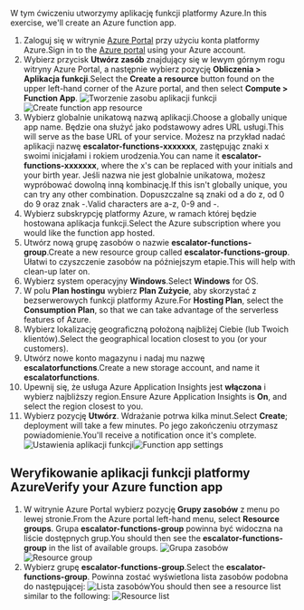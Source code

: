 <span data-ttu-id="9054e-101">W tym ćwiczeniu utworzymy aplikację funkcji platformy Azure.</span><span class="sxs-lookup"><span data-stu-id="9054e-101">In this exercise, we'll create an Azure function app.</span></span>

1. <span data-ttu-id="9054e-102">Zaloguj się w witrynie [Azure Portal](https://portal.azure.com) przy użyciu konta platformy Azure.</span><span class="sxs-lookup"><span data-stu-id="9054e-102">Sign in to the [Azure portal](https://portal.azure.com) using your Azure account.</span></span>
1. <span data-ttu-id="9054e-103">Wybierz przycisk **Utwórz zasób** znajdujący się w lewym górnym rogu witryny Azure Portal, a następnie wybierz pozycję **Obliczenia > Aplikacja funkcji**.</span><span class="sxs-lookup"><span data-stu-id="9054e-103">Select the **Create a resource** button found on the upper left-hand corner of the Azure portal, and then select **Compute > Function App**.</span></span>
  <span data-ttu-id="9054e-104">![Tworzenie zasobu aplikacji funkcji](../images/4-create-function-app-blade.png)</span><span class="sxs-lookup"><span data-stu-id="9054e-104">![Create function app resource](../images/4-create-function-app-blade.png)</span></span>
1. <span data-ttu-id="9054e-105">Wybierz globalnie unikatową nazwą aplikacji.</span><span class="sxs-lookup"><span data-stu-id="9054e-105">Choose a globally unique app name.</span></span> <span data-ttu-id="9054e-106">Będzie ona służyć jako podstawowy adres URL usługi.</span><span class="sxs-lookup"><span data-stu-id="9054e-106">This will serve as the base URL of your service.</span></span> <span data-ttu-id="9054e-107">Możesz na przykład nadać aplikacji nazwę **escalator-functions-xxxxxxx**, zastępując znaki x swoimi inicjałami i rokiem urodzenia.</span><span class="sxs-lookup"><span data-stu-id="9054e-107">You can name it **escalator-functions-xxxxxxx**, where the x's can be replaced with your initials and your birth year.</span></span> <span data-ttu-id="9054e-108">Jeśli nazwa nie jest globalnie unikatowa, możesz wypróbować dowolną inną kombinację.</span><span class="sxs-lookup"><span data-stu-id="9054e-108">If this isn't globally unique, you can try any other combination.</span></span> <span data-ttu-id="9054e-109">Dopuszczalne są znaki od a do z, od 0 do 9 oraz znak -.</span><span class="sxs-lookup"><span data-stu-id="9054e-109">Valid characters are a-z, 0-9 and -.</span></span>
1. <span data-ttu-id="9054e-110">Wybierz subskrypcję platformy Azure, w ramach której będzie hostowana aplikacja funkcji.</span><span class="sxs-lookup"><span data-stu-id="9054e-110">Select the Azure subscription where you would like the function app hosted.</span></span>
1. <span data-ttu-id="9054e-111">Utwórz nową grupę zasobów o nazwie **escalator-functions-group**.</span><span class="sxs-lookup"><span data-stu-id="9054e-111">Create a new resource group called **escalator-functions-group**.</span></span> <span data-ttu-id="9054e-112">Ułatwi to czyszczenie zasobów na późniejszym etapie.</span><span class="sxs-lookup"><span data-stu-id="9054e-112">This will help with clean-up later on.</span></span>
1. <span data-ttu-id="9054e-113">Wybierz system operacyjny **Windows**.</span><span class="sxs-lookup"><span data-stu-id="9054e-113">Select **Windows** for OS.</span></span>
1. <span data-ttu-id="9054e-114">W polu **Plan hostingu** wybierz **Plan Zużycie**, aby skorzystać z bezserwerowych funkcji platformy Azure.</span><span class="sxs-lookup"><span data-stu-id="9054e-114">For **Hosting Plan**, select the **Consumption Plan**, so that we can take advantage of the serverless features of Azure.</span></span>
1. <span data-ttu-id="9054e-115">Wybierz lokalizację geograficzną położoną najbliżej Ciebie (lub Twoich klientów).</span><span class="sxs-lookup"><span data-stu-id="9054e-115">Select the geographical location closest to you (or your customers).</span></span>
1. <span data-ttu-id="9054e-116">Utwórz nowe konto magazynu i nadaj mu nazwę **escalatorfunctions**.</span><span class="sxs-lookup"><span data-stu-id="9054e-116">Create a new storage account, and name it **escalatorfunctions**.</span></span>
1. <span data-ttu-id="9054e-117">Upewnij się, że usługa Azure Application Insights jest **włączona** i wybierz najbliższy region.</span><span class="sxs-lookup"><span data-stu-id="9054e-117">Ensure Azure Application Insights is **On**, and select the region closest to you.</span></span>
1. <span data-ttu-id="9054e-118">Wybierz pozycję **Utwórz**. Wdrażanie potrwa kilka minut.</span><span class="sxs-lookup"><span data-stu-id="9054e-118">Select **Create**; deployment will take a few minutes.</span></span> <span data-ttu-id="9054e-119">Po jego zakończeniu otrzymasz powiadomienie.</span><span class="sxs-lookup"><span data-stu-id="9054e-119">You'll receive a notification once it's complete.</span></span>
  <span data-ttu-id="9054e-120">![Ustawienia aplikacji funkcji](../images/4-create-function-app-settings.png)</span><span class="sxs-lookup"><span data-stu-id="9054e-120">![Function app settings](../images/4-create-function-app-settings.png)</span></span>

## <a name="verify-your-azure-function-app"></a><span data-ttu-id="9054e-121">Weryfikowanie aplikacji funkcji platformy Azure</span><span class="sxs-lookup"><span data-stu-id="9054e-121">Verify your Azure function app</span></span>

1. <span data-ttu-id="9054e-122">W witrynie Azure Portal wybierz pozycję **Grupy zasobów** z menu po lewej stronie.</span><span class="sxs-lookup"><span data-stu-id="9054e-122">From the Azure portal left-hand menu, select **Resource groups**.</span></span> <span data-ttu-id="9054e-123">Grupa **escalator-functions-group** powinna być widoczna na liście dostępnych grup.</span><span class="sxs-lookup"><span data-stu-id="9054e-123">You should then see the **escalator-functions-group** in the list of available groups.</span></span>
  <span data-ttu-id="9054e-124">![Grupa zasobów](../images/4-resource-group.png)</span><span class="sxs-lookup"><span data-stu-id="9054e-124">![Resource group](../images/4-resource-group.png)</span></span>
1. <span data-ttu-id="9054e-125">Wybierz grupę **escalator-functions-group**.</span><span class="sxs-lookup"><span data-stu-id="9054e-125">Select the **escalator-functions-group**.</span></span> <span data-ttu-id="9054e-126">Powinna zostać wyświetlona lista zasobów podobna do następującej: ![Lista zasobów](../images/4-resource-list.png)</span><span class="sxs-lookup"><span data-stu-id="9054e-126">You should then see a resource list similar to the following: ![Resource list](../images/4-resource-list.png)</span></span>
